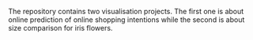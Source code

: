 The repository contains two visualisation projects. The first one is about online prediction of online shopping intentions while the second is about size comparison for iris flowers.
